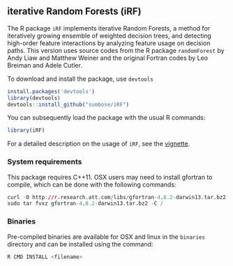 ## iterative Random Forests (iRF)

The R package `iRF` implements iterative Random Forests, a method for
iteratively growing ensemble of weighted decision trees, and detecting
high-order feature interactions by analyzing feature usage on decision paths.
This version uses source codes from the R package `randomForest` by Andy Liaw
and Matthew Weiner and the original Fortran codes by Leo Breiman and Adele
Cutler.

To download and install the package, use `devtools`

```r
install.packages('devtools')
library(devtools)
devtools::install_github("sumbose/iRF")
```

You can subsequently load the package with the usual R commands:

```r
library(iRF)
```
For a detailed description on the usage of `iRF`, see the
[vignette](https://cdn.rawgit.com/sumbose/iRF/master/vignettes/vignette2.html). 

### System requirements
This package requires C++11. OSX users may need to install gfortran to compile,
which can be done with the following commands:

```r
curl -O http://r.research.att.com/libs/gfortran-4.8.2-darwin13.tar.bz2
sudo tar fvxz gfortran-4.8.2-darwin13.tar.bz2 -C /
```

### Binaries
Pre-compiled binaries are available for OSX and linux in the `binaries`
directory and can be installed using the command:

```r
R CMD INSTALL <filename>
```

